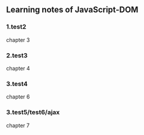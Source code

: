 ## Learning notes of JavaScript-DOM
### 1.test2
chapter 3
### 2.test3
chapter 4
### 3.test4
chapter 6
### 3.test5/test6/ajax
chapter 7
